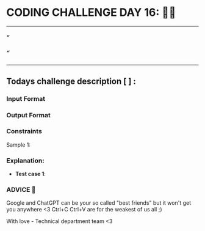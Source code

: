 # CODING CHALLENGE DAY 16: 🌙✨

---

##### ” 

##### “

---

##

## Todays challenge description [ ] :



### Input Format


### Output Format



### Constraints



Sample 1:


### Explanation:

- **Test case 1**: 



### ADVICE 💖

Google and ChatGPT can be your so called "best friends" but it won't get you anywhere <3 Ctrl+C Ctrl+V are for the weakest of us all ;)

With love - Technical department team <3
